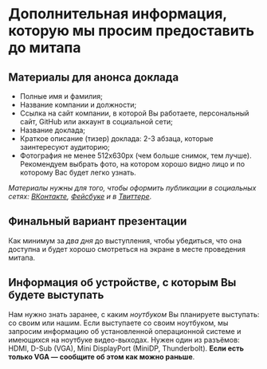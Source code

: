 # Дополнительная информация, которую мы просим предоставить до митапа

## Материалы для анонса доклада

* Полные имя и фамилия;
* Название компании и должности;
* Ссылка на сайт компании, в которой Вы работаете, персональный сайт, GitHub или аккаунт в социальной сети;
* Название доклада;
* Краткое описание (тизер) доклада: 2-3 абзаца, которые заинтересуют аудиторию;
* Фотография не менее 512x630px (чем больше снимок, тем лучше). Рекомендуем выбрать фото, на котором хорошо видно лицо и по которому Вас будет легко узнать.

_Материалы нужны для того, чтобы оформить публикации в социальных сетях: [ВКонтакте](https://vk.com/pitercss_meetup), [Фейсбуке](https://www.facebook.com/pitercssmeetup/) и в [Твиттере](https://twitter.com/pitercss_meetup)_.


## Финальный вариант презентации

Как минимум за _два дня_ до выступления, чтобы убедиться, что она доступна и будет хорошо смотреться на экране в месте проведения митапа.


## Информация об устройстве, с которым Вы будете выступать

Нам нужно знать заранее, с каким *ноутбуком* Вы планируете выступать: со своим или нашим. 
Если выступаете со своим ноутбуком, мы запросим информацию об установленной операционной системе и имеющихся на ноутбуке видео-выходах. Нужен один из разъёмов: HDMI, D-Sub (VGA), Mini DisplayPort (MiniDP, Thunderbolt). **Если есть только VGA — сообщите об этом как можно раньше**.

